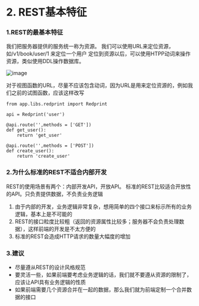 # 2\. REST基本特征

### 1.REST的最基本特征

我们把服务器提供的服务统一称为资源。 我们可以使用URL来定位资源，如/v1/book/user/1 来定位一个用户 定位到资源以后，可以使用HTPP动词来操作资源，类似使用DDL操作数据库。



![image](http://upload-images.jianshu.io/upload_images/14597179-a994cb294ad609e5?imageMogr2/auto-orient/strip%7CimageView2/2/w/1240) 


对于视图函数的URL，尽量不应该包含动词，因为URL是用来定位资源的，例如我们之前的试图函数，应该这样改写
```
from app.libs.redprint import Redprint

api = Redprint('user')

@api.route('',methods = ['GET'])
def get_user():
    return 'get_user'

@api.route('',methods = ['POST'])
def create_user():
    return 'create_user'
```
### 2.为什么标准的REST不适合内部开发

REST的使用场景有两个：内部开发API，开放API。 标准的REST比较适合开放性的API。只负责提供数据，不负责业务逻辑

1.  由于内部的开发，业务逻辑非常复杂，想用简单的四个接口来标示所有的业务逻辑，基本上是不可能的
2.  REST的接口粒度比较粗（返回的资源属性比较多；服务器不会负责处理数据），这样前端的开发是不太方便的
3.  标准的REST会造成HTTP请求的数量大幅度的增加

### 3.建议

*   尽量遵从REST的设计风格规范
*   要灵活一些，如果前端要考虑业务逻辑的话，我们就不要遵从资源的限制了，应该让API具有业务逻辑的性质
*   如果前端需要几个资源合并在一起的数据，那么我们就为前端定制一个合并数据的接口
